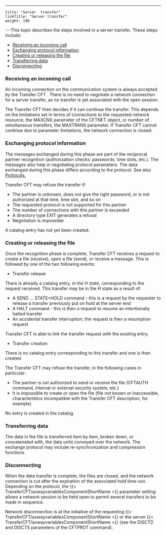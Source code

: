 ---
    title: "Server  transfer"
    linkTitle: "Server transfer"
    weight: 190
---This topic describes the steps involved in a server transfer. These
steps include:

- [Receiving
    an incoming call](#Receiving_an_incoming_call)
- [Exchanging
    protocol information](#Exchanging_protocol_information)
- [Creating
    or releasing the file](#Creating_or_releasing_the_file)
- [Transferring
    data](#Transferring_data)
- [Disconnecting](#Disconnecting)

<span id="Receiving_an_incoming_call"></span>

### Receiving an incoming call

An incoming connection on the communication system is always accepted
by the Transfer CFT . There is no need to negotiate a network connection
for a server transfer, as no transfer is yet associated with the open
session.

The Transfer CFT then decides if it can continue the transfer. This depends
on the limitations set in terms of connections to the requested network
resource, the MAXCNX parameter of the CFTNET object, or number of simultaneous
transfers, the MAXTRANS parameter. If Transfer CFT cannot continue due
to parameter limitations, the network connection is closed.

<span id="Exchanging_protocol_information"></span>

### Exchanging protocol information

The messages exchanged during this phase are part of the reciprocal
partner recognition (authorization checks: passwords, time slots, etc.).
The messages also help in negotiating protocol parameters. The data exchanged
during this phase differs according to the protocol. See also [Protocols.](../../../protocols_start_here)

Transfer CFT may refuse the transfer if:

- The partner is
    unknown, does not give the right password, or is not authorized at that
    time, time slot, and so on
- The requested protocol
    is not supported for this partner
- The number of connections
    with this partner is exceeded
- A directory type
    EXIT generates a refusal
- Negotiation is
    impossible

A catalog entry has not yet been created.

<span id="Creating_or_releasing_the_file"></span>

### Creating or releasing the file

Once the recognition phase is complete, Transfer CFT receives a request
to create a file (receive), open a file (send), or receive a message.
This is followed by one of the two following events:

- Transfer release

There is already a catalog entry, in the H state,
corresponding to the request received. This transfer may be in the H state
as a result of:

- A SEND ...
    STATE=HOLD command - this is a request by the requester to release a transfer
    previously put on hold at the server end
- A HALT command - this is then a request to resume an intentionally halted transfer
- An accidental
    transfer interruption; the request is then a resumption request

Transfer CFT is able to link the transfer request
with the existing entry.

- Transfer creation

There is no catalog entry corresponding to this transfer
and one is then created.

The Transfer CFT may refuse the transfer,
in the following cases in particular:

- The partner
    is not authorized to send or receive the file (CFTAUTH command, internal
    or external security system, etc.)
- It is impossible
    to create or open the file (file not known or inaccessible, characteristics
    incompatible with the Transfer CFT description, for example)

No entry is created in the catalog.

<span id="Transferring_data"></span>

### Transferring data

The data in the file is transferred item by item, broken down, or concatenated
with, the data units conveyed over the network. The exchange protocol
may include re-synchronization and compression functions.

<span id="Disconnecting"></span>

### Disconnecting

When the data transfer is complete, the files are closed, and the network
connection is cut after the expiration of the associated hold time-out.
Depending on the protocol, the {{< TransferCFT/axwayvariablesComponentShortName  >}} parameter setting allows a network
session to be held open to permit several transfers to be made in sequence.

Network disconnection is at the initiative of the requesting {{< TransferCFT/axwayvariablesComponentShortName  >}}
or the server {{< TransferCFT/axwayvariablesComponentShortName  >}} (see the DISCTD and DISCTS parameters of the CFTPROT
command).
